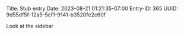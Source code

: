 Title: Stub entry
Date: 2023-08-21 01:21:35-07:00
Entry-ID: 365
UUID: 9d55df5f-12a5-5cf1-9141-b3520fe2c60f

Look at the sidebar
